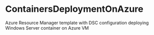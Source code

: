# ContainersDeploymentOnAzure
Azure Resource Manager template with DSC configuration deploying Windows Server container on Azure VM
